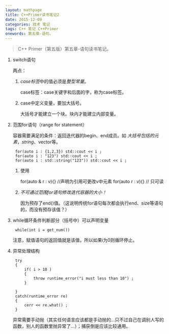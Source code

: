 ```yaml
---
layout: mathpage
title: C++Primer读书笔记2
date: 2015-12-09
categories: 技术 笔记 
tags: C++ 笔记 C++Primer
onewords: 第五章-语句。
---
```

> C++ Primer（第五版）第五章-语句读书笔记。

1. switch语句

    两点：

    1. *case标签*中的值必须是*整型常量*。

        case标签：case关键字和后面的字，称为case标签。

    2. case中定义变量，要加大括号。

        大括号才能建立一个块。块内才能建立内部变量。

2. 范围for语句（range for statement）

    容器需要满足的条件：返回迭代器的begin、end成员。如 *大括号包括的元素*，*string*、vector等。

        for(auto i : {1,2,3}) std::cout << i ;
        for(auto i : "123") std::cout << i ;
        for(auto i : std::string("123")) std::cout << i ;

    1. 使用

        for(auto & r : v){} //声明为引用可更改v中元素
        for(auto r : v){} // 只可读
    
    2. *不可通过范围for语句修改迭代容器的大小！*

        因为预存了end()值。（这说明传统for语句每次都会执行end、size等语句的，而没有预存该值？）

3. while循环条件判断部分（括号中）可以声明变量

        while(int i = get_num())

    注意，赋值语句的返回值就是该值，所以如果i为0则循环停止。

4. 异常处理结构

        try
        {
            if( i > 10 ) 
            {
                throw runtime_error("i must less than 10") ;
            }

        }
        catch(runtime_error re)
        {
            cerr << re.what() ;
        }

    异常需要手动抛（其实任何语言应该都是手动抛的...只不过自己在调别人写的函数，别人的函数里抛异常了...）；捕获倒是应该比较通用。
